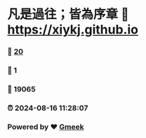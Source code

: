 # 凡是過往；皆為序章 :link: https://xiykj.github.io 
### :page_facing_up: [20](https://xiykj.github.io/tag.html) 
### :speech_balloon: 1 
### :hibiscus: 19065 
### :alarm_clock: 2024-08-16 11:28:07 
### Powered by :heart: [Gmeek](https://github.com/Meekdai/Gmeek)
